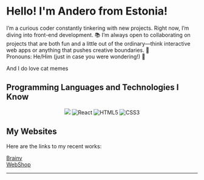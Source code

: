 
# Hello! I'm Andero from Estonia!

I’m a curious coder constantly tinkering with new projects. Right now, I’m diving into front-end development. 📚
I’m always open to collaborating on projects that are both fun and a little out of the ordinary—think interactive web apps or anything that pushes creative boundaries. 🤝  
Pronouns: He/Him (just in case you were wondering!) 👀  

And I do love cat memes

## Programming Languages and Technologies I Know

<p align="center">
  <img src="https://img.shields.io/badge/JavaScript-000000?style=for-the-badge&logo=javascript&logoColor=F7DF1E">
  <img src="https://img.shields.io/badge/React-000000?style=for-the-badge&logo=react&logoColor=61DAFB" alt="React">
  <img src="https://img.shields.io/badge/HTML5-E34F26?style=for-the-badge&logo=html5&logoColor=white" alt="HTML5">
  <img src="https://img.shields.io/badge/CSS3-1572B6?style=for-the-badge&logo=css3&logoColor=white" alt="CSS3">
</p>

## My Websites

Here are the links to my recent works:

[Brainy](https://brainy-e3281.web.app/)  
[WebShop](https://averagepage-d3ced.web.app/)  

---


